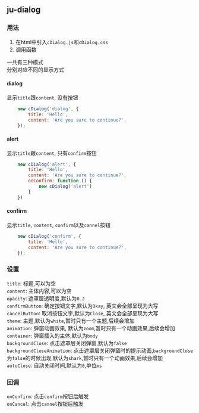 ## ju-dialog
### 用法 ###
1. 在html中引入`cDialog.js`和`cDialog.css`  
2. 调用函数

一共有三种模式  
分别对应不同的显示方式  

#### dialog
显示`title`跟`content`, 没有按钮  
```javascript
    new cDialog('dialog', {
        title: 'Hello',
        content: 'Are you sure to continue?',
    });
```

#### alert
显示`title`跟`content`, 只有`confirm`按钮  

```javascript
    new cDialog('alert', {
        title: 'Hello',
        content: 'Are you sure to continue?',
        onConfirm: function () {
            new cDialog('alert')
        }
    })
```

#### confirm
显示`title`, `content`, `confirm`以及`cannel`按钮  
```javascript
    new cDialog('confirm', {
        title: 'Hello',
        content: 'Are you sure to continue?',
    });
```


### 设置
`title`: 标题,可以为空  
`content`: 主体内容,可以为空  
`opacity`: 遮罩层透明度,默认为`0.2`  
`confirmButton`: 确定按钮文字,默认为`Okay`, 英文会全部呈现为大写  
`cancelButton`: 取消按钮文字,默认为`Close`, 英文会全部呈现为大写  
`theme`: 主题,默认为`white`,暂时只有一个主题,后续会增加  
`animation`: 弹窗动画效果, 默认为`zoom`,暂时只有一个动画效果,后续会增加  
`container`: 弹窗插入的主体,默认为`body`  
`backgroundClose`: 点击遮罩层关闭弹窗,默认为`false`  
`backgroundCloseAnimation`: 点击遮罩层关闭弹窗时的提示动画,`backgroundClose`为`false`的时候出现,默认为`shark`,暂时只有一个动画效果,后续会增加  
`autoClose`: 自动关闭时间,默认为`0`,单位`ms`  

### 回调
`onConfirm`: 点击`confirm`按钮后触发  
`onCancel`: 点击`cannel`按钮后触发  
